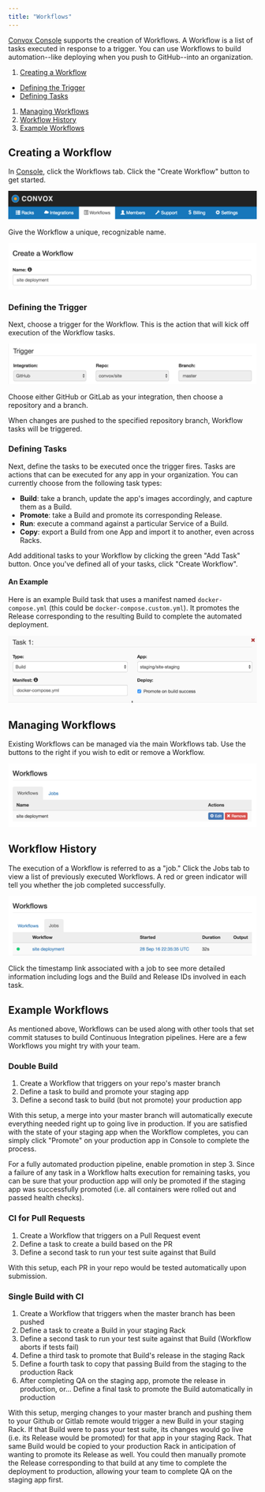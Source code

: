 ```yaml
---
title: "Workflows"
---
```


[Convox Console](https://console.convox.com) supports the creation of Workflows. A Workflow is a list of tasks executed in response to a trigger. You can use Workflows to build automation--like deploying when you push to GitHub--into an organization.

1. [Creating a Workflow](#creating-a-workflow)
  - [Defining the Trigger](#defining-the-trigger)
  - [Defining Tasks](#defining-tasks)
1. [Managing Workflows](#managing-workflows)
1. [Workflow History](#workflow-history)
1. [Example Workflows](#example-workflows)

## Creating a Workflow

In [Console](https://console.convox.com/), click the Workflows tab. Click the "Create Workflow" button to get started.

![](/assets/images/docs/workflows/tab.png)

Give the Workflow a unique, recognizable name.

![](/assets/images/docs/workflows/name.png)

### Defining the Trigger

Next, choose a trigger for the Workflow. This is the action that will kick off execution of the Workflow tasks.

![](/assets/images/docs/workflows/trigger.png)

Choose either GitHub or GitLab as your integration, then choose a repository and a branch.

When changes are pushed to the specified repository branch, Workflow tasks will be triggered.

### Defining Tasks

Next, define the tasks to be executed once the trigger fires. Tasks are actions that can be executed for any app in your organization. You can currently choose from the following task types:

- **Build**: take a branch, update the app's images accordingly, and capture them as a Build.
- **Promote**: take a Build and promote its corresponding Release.
- **Run**: execute a command against a particular Service of a Build.
- **Copy**: export a Build from one App and import it to another, even across Racks.

Add additional tasks to your Workflow by clicking the green "Add Task" button. Once you've defined all of your tasks, click "Create Workflow".

#### An Example

Here is an example Build task that uses a manifest named `docker-compose.yml` (this could be `docker-compose.custom.yml`). It promotes the Release corresponding to the resulting Build to complete the automated deployment.

![](/assets/images/docs/workflows/task.png)

## Managing Workflows

Existing Workflows can be managed via the main Workflows tab. Use the buttons to the right if you wish to edit or remove a Workflow.

![](/assets/images/docs/workflows/manage.png)

## Workflow History

The execution of a Workflow is referred to as a "job." Click the Jobs tab to view a list of previously executed Workflows. A red or green indicator will tell you whether the job completed successfully.

![](/assets/images/docs/workflows/jobs.png)

Click the timestamp link associated with a job to see more detailed information including logs and the Build and Release IDs involved in each task.

## Example Workflows

As mentioned above, Workflows can be used along with other tools that set commit statuses to build Continuous Integration pipelines. Here are a few Workflows you might try with your team.

### Double Build

1. Create a Workflow that triggers on your repo's master branch
2. Define a task to build and promote your staging app
3. Define a second task to build (but not promote) your production app

With this setup, a merge into your master branch will automatically execute everything needed right up to going live in production. If you are satisfied with the state of your staging app when the Workflow completes, you can simply click "Promote" on your production app in Console to complete the process.

For a fully automated production pipeline, enable promotion in step 3. Since a failure of any task in a Workflow halts execution for remaining tasks, you can be sure that your production app will only be promoted if the staging app was successfully promoted (i.e. all containers were rolled out and passed health checks).

### CI for Pull Requests

1. Create a Workflow that triggers on a Pull Request event
2. Define a task to create a build based on the PR
3. Define a second task to run your test suite against that Build

With this setup, each PR in your repo would be tested automatically upon submission.

### Single Build with CI

1. Create a Workflow that triggers when the master branch has been pushed
2. Define a task to create a Build in your staging Rack
3. Define a second task to run your test suite against that Build (Workflow aborts if tests fail)
4. Define a third task to promote that Build's release in the staging Rack
5. Define a fourth task to copy that passing Build from the staging to the production Rack
6. After completing QA on the staging app, promote the release in production, or...
   Define a final task to promote the Build automatically in production

With this setup, merging changes to your master branch and pushing them to your Github or Gitlab remote would trigger a new Build in your staging Rack. If that Build were to pass your test suite, its changes would go live (i.e. its Release would be promoted) for that app in your staging Rack. That same Build would be copied to your production Rack in anticipation of wanting to promote its Release as well. You could then manually promote the Release corresponding to that build at any time to complete the deployment to production, allowing your team to complete QA on the staging app first.
